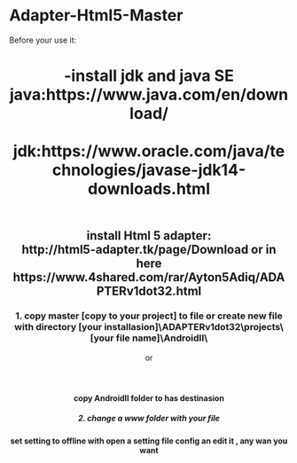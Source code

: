# Adapter-Html5-Master

Before your use it:
<header>
<h1>
-install jdk and java SE 
<br>java:https://www.java.com/en/download/</br>
<br>jdk:https://www.oracle.com/java/technologies/javase-jdk14-downloads.html</br>
</h1>
<header>
<h2>
<body>
<br>install Html 5 adapter:</br>
http://html5-adapter.tk/page/Download
or in here
<br>https://www.4shared.com/rar/Ayton5Adiq/ADAPTERv1dot32.html</br>
</h2>
<header>
<header>
<h3>1. copy master [copy to your project] to file  or create new file with directory
  [your installasion]\ADAPTERv1dot32\projects\[your file name]\AndroidII\</h3>
  <header>or</header>
  <h4> copy AndroidII folder to has destinasion<h4> 
  
<header>  
<h5>2. change a www folder with your file </h5>
  </body>
  
  <body>
<header>
<header>
<tr>set setting to offline with open a setting file config an edit it , any wan you want</tr>
  </body>
